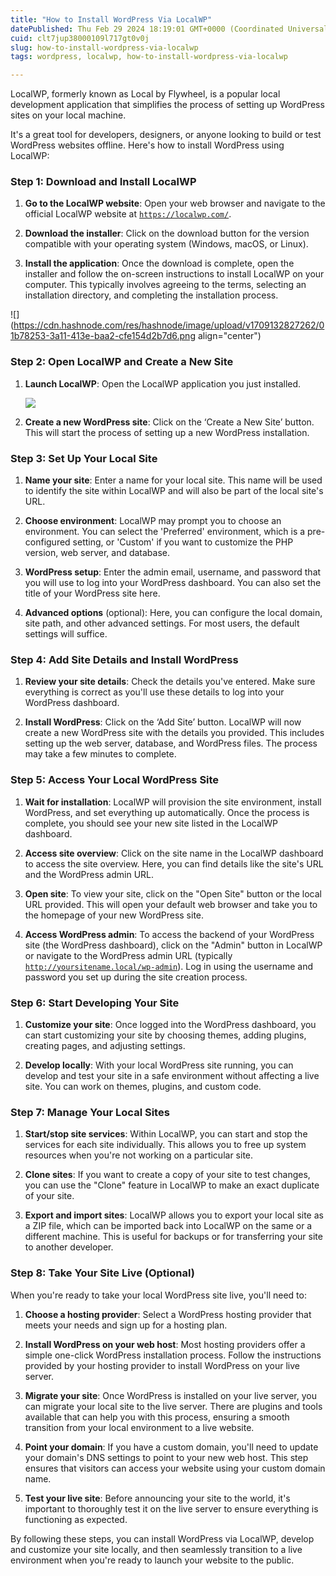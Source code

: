 ```yaml
---
title: "How to Install WordPress Via LocalWP"
datePublished: Thu Feb 29 2024 18:19:01 GMT+0000 (Coordinated Universal Time)
cuid: clt7jup38000109l717gt0v0j
slug: how-to-install-wordpress-via-localwp
tags: wordpress, localwp, how-to-install-wordpress-via-localwp

---
```


LocalWP, formerly known as Local by Flywheel, is a popular local development application that simplifies the process of setting up WordPress sites on your local machine.

It's a great tool for developers, designers, or anyone looking to build or test WordPress websites offline. Here's how to install WordPress using LocalWP:

### **Step 1: Download and Install LocalWP**

1. **Go to the LocalWP website**: Open your web browser and navigate to the official LocalWP website at [`https://localwp.com/`](https://localwp.com/).
    
2. **Download the installer**: Click on the download button for the version compatible with your operating system (Windows, macOS, or Linux).
    
3. **Install the application**: Once the download is complete, open the installer and follow the on-screen instructions to install LocalWP on your computer. This typically involves agreeing to the terms, selecting an installation directory, and completing the installation process.
    

![](https://cdn.hashnode.com/res/hashnode/image/upload/v1709132827262/01b78253-3a11-413e-baa2-cfe154d2b7d6.png align="center")

### **Step 2: Open LocalWP and Create a New Site**

1. **Launch LocalWP**: Open the LocalWP application you just installed.
    
    ![]( align="center")
    
2. **Create a new WordPress site**: Click on the ‘Create a New Site’ button. This will start the process of setting up a new WordPress installation.
    

### **Step 3: Set Up Your Local Site**

1. **Name your site**: Enter a name for your local site. This name will be used to identify the site within LocalWP and will also be part of the local site's URL.
    
2. **Choose environment**: LocalWP may prompt you to choose an environment. You can select the 'Preferred' environment, which is a pre-configured setting, or 'Custom' if you want to customize the PHP version, web server, and database.
    
3. **WordPress setup**: Enter the admin email, username, and password that you will use to log into your WordPress dashboard. You can also set the title of your WordPress site here.
    
4. **Advanced options** (optional): Here, you can configure the local domain, site path, and other advanced settings. For most users, the default settings will suffice.
    

### **Step 4: Add Site Details and Install WordPress**

1. **Review your site details**: Check the details you've entered. Make sure everything is correct as you'll use these details to log into your WordPress dashboard.
    
2. **Install WordPress**: Click on the ‘Add Site’ button. LocalWP will now create a new WordPress site with the details you provided. This includes setting up the web server, database, and WordPress files. The process may take a few minutes to complete.
    

### **Step 5: Access Your Local WordPress Site**

1. **Wait for installation**: LocalWP will provision the site environment, install WordPress, and set everything up automatically. Once the process is complete, you should see your new site listed in the LocalWP dashboard.
    
2. **Access site overview**: Click on the site name in the LocalWP dashboard to access the site overview. Here, you can find details like the site's URL and the WordPress admin URL.
    
3. **Open site**: To view your site, click on the "Open Site" button or the local URL provided. This will open your default web browser and take you to the homepage of your new WordPress site.
    
4. **Access WordPress admin**: To access the backend of your WordPress site (the WordPress dashboard), click on the "Admin" button in LocalWP or navigate to the WordPress admin URL (typically [`http://yoursitename.local/wp-admin`](http://yoursitename.local/wp-admin)). Log in using the username and password you set up during the site creation process.
    

### **Step 6: Start Developing Your Site**

1. **Customize your site**: Once logged into the WordPress dashboard, you can start customizing your site by choosing themes, adding plugins, creating pages, and adjusting settings.
    
2. **Develop locally**: With your local WordPress site running, you can develop and test your site in a safe environment without affecting a live site. You can work on themes, plugins, and custom code.
    

### **Step 7: Manage Your Local Sites**

1. **Start/stop site services**: Within LocalWP, you can start and stop the services for each site individually. This allows you to free up system resources when you're not working on a particular site.
    
2. **Clone sites**: If you want to create a copy of your site to test changes, you can use the "Clone" feature in LocalWP to make an exact duplicate of your site.
    
3. **Export and import sites**: LocalWP allows you to export your local site as a ZIP file, which can be imported back into LocalWP on the same or a different machine. This is useful for backups or for transferring your site to another developer.
    

### **Step 8: Take Your Site Live (Optional)**

When you're ready to take your local WordPress site live, you'll need to:

1. **Choose a hosting provider**: Select a WordPress hosting provider that meets your needs and sign up for a hosting plan.
    
2. **Install WordPress on your web host**: Most hosting providers offer a simple one-click WordPress installation process. Follow the instructions provided by your hosting provider to install WordPress on your live server.
    
3. **Migrate your site**: Once WordPress is installed on your live server, you can migrate your local site to the live server. There are plugins and tools available that can help you with this process, ensuring a smooth transition from your local environment to a live website.
    
4. **Point your domain**: If you have a custom domain, you'll need to update your domain's DNS settings to point to your new web host. This step ensures that visitors can access your website using your custom domain name.
    
5. **Test your live site**: Before announcing your site to the world, it's important to thoroughly test it on the live server to ensure everything is functioning as expected.
    

By following these steps, you can install WordPress via LocalWP, develop and customize your site locally, and then seamlessly transition to a live environment when you're ready to launch your website to the public.